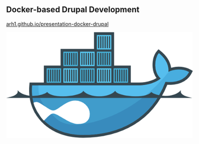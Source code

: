 ## Docker-based Drupal Development

[arh1.github.io/presentation-docker-drupal](https://arh1.github.io/presentation-docker-drupal/)

![Drupal on Docker](slides/img/docker-drupal.png)
